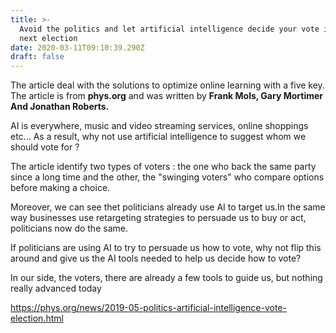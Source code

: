 ```yaml
---
title: >-
  Avoid the politics and let artificial intelligence decide your vote in the
  next election
date: 2020-03-11T09:10:39.290Z
draft: false
---
```

The article deal with the solutions to optimize online learning with a five key. The article is from **phys.org** and was written by **Frank Mols, Gary Mortimer And Jonathan Roberts.** 

AI is everywhere, music and video streaming services, online shoppings etc... As a result, why not use artificial intelligence to suggest whom we should vote for ?

The article identify two types of voters : the one who back the same party since a long time and the other, the "swinging voters" who compare options before making a choice. 

Moreover, we can see thet politicians already use AI to target us.In the same way businesses use retargeting strategies to persuade us to buy or act, politicians now do the same.

If politicians are using AI to try to persuade us how to vote, why not flip this around and give us the AI tools needed to help us decide how to vote?

In our side, the voters, there are already a few tools to guide us, but nothing really advanced today

<https://phys.org/news/2019-05-politics-artificial-intelligence-vote-election.html>